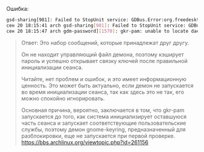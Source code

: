 Ошибка:
```bash
gsd-sharing[981]: Failed to StopUnit service: GDBus.Error:org.freedesktop.DBus.Error.Spawn.ChildExited: Process org.freedesktop.systemd1 exited with status>
сен 20 18:15:41 arch gsd-sharing[981]: Failed to StopUnit service: GDBus.Error:org.freedesktop.DBus.Error.Spawn.ChildExited: Process org.freedesktop.systemd1 exited with status>
сен 20 18:15:47 arch gdm-password][1570]: gkr-pam: unable to locate daemon control file
```
>Ответ:
>Это набор сообщений, которые принадлежат друг другу.
>
>Он не находит управляющий файл демона, поэтому кэширует пароль и успешно открывает связку ключей после правильной инициализации сеанса.
>
>Читайте, нет проблем и ошибок, и это имеет информационную ценность. Это может быть актуально, если демон не запускается во время инициализации сеанса, так как здесь это не так, его можно спокойно игнорировать.
>
>Основная причина, вероятно, заключается в том, что gkr-pam запускается до того, как система инициализирует оставшуюся часть сеанса и запускает соответствующие пользовательские службы, поэтому демон gnome-keyring, предназначенный для разблокировки, еще не запускается при первой проверке.
>https://bbs.archlinux.org/viewtopic.php?id=261156

